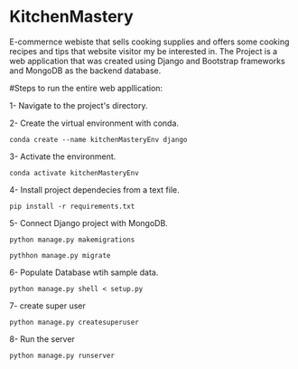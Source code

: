 
# KitchenMastery
E-commernce webiste that sells cooking supplies and offers some cooking recipes and tips that website visitor my be interested in. The Project is a web application that was created using Django and Bootstrap frameworks and MongoDB as the backend database.

#Steps to run the entire web appllication:

1- Navigate to the project's directory.

2- Create the virtual environment with conda.
```
conda create --name kitchenMasteryEnv django
```
3- Activate the environment.
```
conda activate kitchenMasteryEnv
```
4- Install project dependecies from a text file.
```
pip install -r requirements.txt
```
5- Connect Django project with MongoDB.
```
python manage.py makemigrations
```
```
pythhon manage.py migrate
```
6- Populate Database wtih sample data.
```
python manage.py shell < setup.py
```
7- create super user
```
python manage.py createsuperuser
```
8- Run the server
```
python manage.py runserver
```
